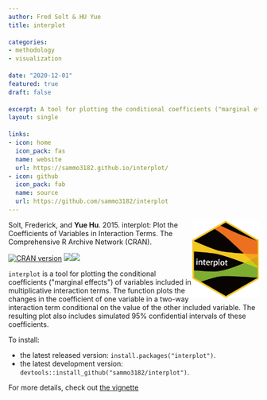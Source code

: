 ```yaml
---
author: Fred Solt & HU Yue
title: interplot

categories:
- methodology
- visualization

date: "2020-12-01"
featured: true
draft: false

excerpt: A tool for plotting the conditional coefficients ("marginal effects") of variables included in multiplicative interaction terms. The function plots the changes in the coefficient of one variable in a two-way interaction term conditional on the value of the other included variable. The resulting plot also includes simulated 95% confidential intervals of these coefficients.
layout: single

links:
- icon: home
  icon_pack: fas
  name: website
  url: https://sammo3182.github.io/interplot/
- icon: github
  icon_pack: fab
  name: source
  url: https://github.com/sammo3182/interplot
---
```


<img src="featured-hex.png" width = "134.435" height = "155.25"  align="right" />

Solt, Frederick, and **Yue Hu**. 2015. interplot: Plot the Coefficients of Variables in Interaction Terms. The Comprehensive R Archive Network (CRAN).

[![CRAN version](http://www.r-pkg.org/badges/version/interplot)](https://cran.r-project.org/web/packages/interplot/index.html) ![](http://cranlogs.r-pkg.org/badges/grand-total/interplot)![](http://cranlogs.r-pkg.org/badges/interplot?color=orange)

`interplot` is a tool for plotting the conditional coefficients ("marginal effects") of variables included in multiplicative interaction terms. The function plots the changes in the coefficient of one variable in a two-way interaction term conditional on the value of the other included variable. The resulting plot also includes simulated 95% confidential intervals of these coefficients.

To install:

* the latest released version: `install.packages("interplot")`.
* the latest development version: `devtools::install_github("sammo3182/interplot")`.

For more details, check out [the vignette](http://cran.r-project.org/web/packages/interplot/vignettes/interplot-vignette.html)
